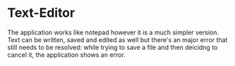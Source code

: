 # Text-Editor
The application works like notepad however it is a much simpler version. Text can be written, saved and edited as well but 
there's an major error that still needs to be resolved: while trying to save a file and then deicidng to cancel it, the 
application shows an error.
